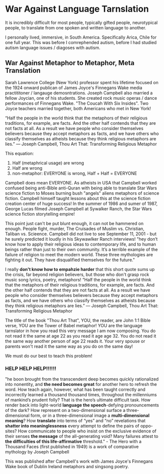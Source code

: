# War Against Language Tarnslation

It is incredibly difficult for most people, typically gifted people, neurotypical people, to translate from one spoken and written language to another.

I personally lived, immersive, in South America. Specifically Arica, Chile for one full year. This was before I comrephended autism, before I had studied autism language issues / diagoses with autism.

## War Against Metaphor to Metaphor, Meta Translation

Sarah Lawrence College (New York) professor spent his lifetime focused on the 1924 onward publican of James Joyce's Finnegans Wake media practititoner / langauge demosntrations. Joseph Campbell also married a fellow Joycian, one of his students. She created rock music operas / dance performances of Finnegans Wake. "The Coucah With Six Insides". Two Joyce teachers married together, both Americans who met in New York!

“Half the people in the world think that the metaphors of their religious traditions, for example, are facts. And the other half contends that they are not facts at all. As a result we have people who consider themselves believers because they accept metaphors as facts, and we have others who classify themselves as atheists because they think religious metaphors are lies.”
― Joseph Campbell, Thou Art That: Transforming Religious Metaphor

This equation:

1. Half (metaphrical usage) are wrong
2. Half are wrong
3. non-metaphor: EVERYONE is wrong, Half + Half = EVERYONE

Campbell does mean EVERYONE. As atheists in USA that Campbell worked confused being anti-Bible anti-Quran with being able to translate Star Wars science fiction to Moses burning bush "angels" aliens metaphors of science fiction. Campbell himself taught lessons about this at the science fiction creation center of huge success! In the summer of 1986 and sumer of 1987, George Lucas filmed Joseph Campbell at Sywalker Ranch, the Star Wars science fiction storytelling empire!

This point just can't be put blunt enough, it can not be hammered on enough. People fight, murder, The Cruisades of Muslim vs. Christian, Taliban vs. Scieence. Campbell did not live to see September 11, 2001 - but he surely predicted it loudly in his Skywawlker Ranch interviews! "hey don’t know how to apply their religious ideas to contemporary life, and to human beings rather than just to their own community. It’s a terrible example of the failure of religion to meet the modern world. These three mythologies are fighting it out. They have disqualified themselves for the future."

I really **don't know how to empahzie harder** that this short quote sums up the crisis, far beyond religion believers, but those who don't grasp rock music song lyrics, poetry, metaphors! “Half the people in the world think that the metaphors of their religious traditions, for example, are facts. And the other half contends that they are not facts at all. As a result we have people who consider themselves believers because they accept metaphors as facts, and we have others who classify themselves as atheists because they think religious metaphors are lies.”
― Joseph Campbell, Thou Art That: Transforming Religious Metaphor

The title of the book "Thou Art That", YOU, the reader, are John 1:1 Bible verse, YOU are the Tower of Babel metaphor! YOU are the language tarnslator in how you read this very message I am now composing. You do not read it the same at age 22 as you read it age age 32. You do not read it the same way another person of age 22 reads it. Your very spouse or parents won't read it the same way as you do on the same day!

We must do our best to teach this problem!

### HELP HELP HELP!!!!!!

"he boon brought from the transcendent deep becomes quickly rationalized into nonentity, and **the need becomes great** for another hero to refresh the word. How teach again, however, what has been taught correctly and incorrectly learned a thousand thousand times, throughout the millenniums of mankind’s prudent folly? That is the hero’s ultimate difficult task. How render back into light-world **language the speech**-defying pronouncements of the dark? How represent on a two-dimensional surface a three-dimensional form, or in a three-dimensional image a **multi-dimensional meaning**? How **translate** into terms of “yes” and “no” revelations that **shatter into meaninglessness** every attempt to define the pairs of oppo-sites? How communicate to people who insist on the exclusive evidence of their senses **the message** of the all-generating void? Many failures attest to **the difficulties of this life-affirmative** threshold." - The Hero with a Thousand Faces (first published in 1949) is a work of comparative mythology by Joseph Campbell

This was published after Campbell's work with James Joyce's Finnegans Wake book of Dublin Ireland metaphors and singsong poetry.
